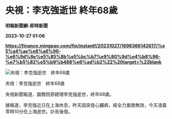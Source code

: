 # 央視：李克強逝世 終年68歲
**明報新聞網-即時新聞**

**2023-10-27 01:06**

**https://finance.mingpao.com/fin/instantf/20231027/1698366142617/%e5%a4%ae%e8%a6%96-%e6%9d%8e%e5%85%8b%e5%bc%b7%e9%80%9d%e4%b8%96-%e7%b5%82%e5%b9%b468%e6%ad%b2%22%20target=%22blank**

![央視：李克強逝世　終年68歲](https://fs.mingpao.com/fin/20231027/s00010/51135c29eacbc977401ecafa139f1c46.jpg)

央視：李克強逝世　終年68歲

央視新聞報道，國務院原總理李克強逝世，終年68歲。

據報道，李克強近日在上海休息，昨天因突發心臟病，經全力搶救無效，今天凌晨零時10分在上海逝世。訃告後發。